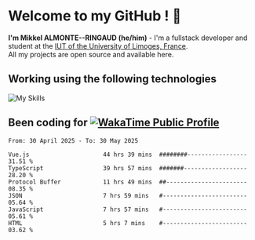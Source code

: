 # Welcome to my GitHub ! 🌃

**I'm Mikkel ALMONTE--RINGAUD (he/him)** - I'm a fullstack developer and student at the [IUT of the University of Limoges, France](https://iut.unilim.fr). \
All my projects are open source and available here.

## Working using the following technologies

![My Skills](https://skillicons.dev/icons?i=solidjs,pnpm,nodejs,ts,js,vercel,netlify,html,css,rust,astro,git,vue,md,electron,figma,github,bash,bun,cloudflare,py,tailwind,nginx,npm,tauri,vite,zig,yarn,windicss,dart,flutter,kotlin&theme=dark)

## Been coding for [![WakaTime Public Profile](https://wakatime.com/badge/user/0839e595-e07a-435c-8d59-ed95f2a3d6dd.svg?style=flat-square)](https://wakatime.com/@0839e595-e07a-435c-8d59-ed95f2a3d6dd)

<!--START_SECTION:waka-->

```plain
From: 30 April 2025 - To: 30 May 2025

Vue.js                     44 hrs 39 mins  ########-----------------   31.51 %
TypeScript                 39 hrs 57 mins  #######------------------   28.20 %
Protocol Buffer            11 hrs 49 mins  ##-----------------------   08.35 %
JSON                       7 hrs 59 mins   #------------------------   05.64 %
JavaScript                 7 hrs 57 mins   #------------------------   05.61 %
HTML                       5 hrs 7 mins    #------------------------   03.62 %
```

<!--END_SECTION:waka-->
